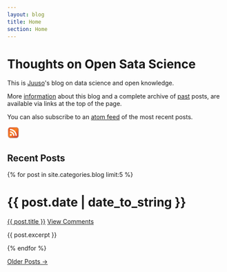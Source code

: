 ```yaml
---
layout: blog
title: Home
section: Home
---
```


Thoughts on Open Sata Science
==========================================

This is [Juuso](/)'s blog on data science and open knowledge. 

More [information](info.html) about this blog and a complete archive of [past](past.html) posts, are available via links at the top of the page.

You can also subscribe to an [atom feed][] of the most recent posts.

[atom feed]: /blog/atom.xml

<a href="/blog/atom.xml"><img src="/images/rss.png" alt="Atom Feed" style="height: 2em; margin-right:2.5em;" class="right"/></a>

Recent Posts
------------

{% for post in site.categories.blog limit:5 %}
<div class="section list">
  <h1>{{ post.date | date_to_string }}</h1>
  <p class="line">
  <a class="title" href="{{ post.url }}">{{ post.title }}</a>
  <a class="comments" href="{{ post.url }}#disqus_thread">View Comments</a>
  </p>
  <p class="excerpt">{{ post.excerpt }}</p>
</div>
{% endfor %}

<p>
<a href="past.html">Older Posts &rarr;</a>
</p>

<!-- Add DISQUS stuff from mark/iem/index.markdown -->
